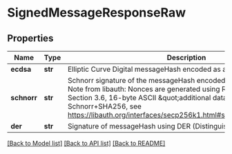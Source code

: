 # SignedMessageResponseRaw

## Properties
Name | Type | Description | Notes
------------ | ------------- | ------------- | -------------
**ecdsa** | **str** | Elliptic Curve Digital messageHash encoded as a base64 string | [optional] 
**schnorr** | **str** | Schnorr signature of the messageHash encoded as a base64 string, Note from libauth: Nonces are generated using RFC6979, where the Section 3.6, 16-byte ASCII \&quot;additional data\&quot; is set to Schnorr+SHA256, see https://libauth.org/interfaces/secp256k1.html#signmessagehashschnorr  | [optional] 
**der** | **str** | Signature of messageHash using DER (Distinguished Encoding Rules)  | [optional] 

[[Back to Model list]](../README.md#documentation-for-models) [[Back to API list]](../README.md#documentation-for-api-endpoints) [[Back to README]](../README.md)


